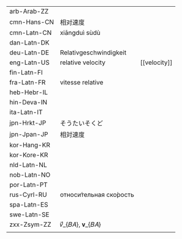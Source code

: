 | | | |
|-|-|-|
| arb-Arab-ZZ |  |  |
| cmn-Hans-CN | 相对速度 |  |
| cmn-Latn-CN | xiāngduì sùdù |  |
| dan-Latn-DK |  |  |
| deu-Latn-DE | Relativgeschwindigkeit |  |
| eng-Latn-US | relative velocity | [[velocity]] |
| fin-Latn-FI |  |  |
| fra-Latn-FR | vitesse relative |  |
| heb-Hebr-IL |  |  |
| hin-Deva-IN |  |  |
| ita-Latn-IT |  |  |
| jpn-Hrkt-JP | そうたいそくど |  |
| jpn-Jpan-JP | 相対速度 |  |
| kor-Hang-KR |  |  |
| kor-Kore-KR |  |  |
| nld-Latn-NL |  |  |
| nob-Latn-NO |  |  |
| por-Latn-PT |  |  |
| rus-Cyrl-RU | относи́тельная ско́рость |  |
| spa-Latn-ES |  |  |
| swe-Latn-SE |  |  |
| zxx-Zsym-ZZ | 𝑣⃗_{𝐵𝐴}, 𝐯_{𝐵𝐴} |  |
|  |  |  |
